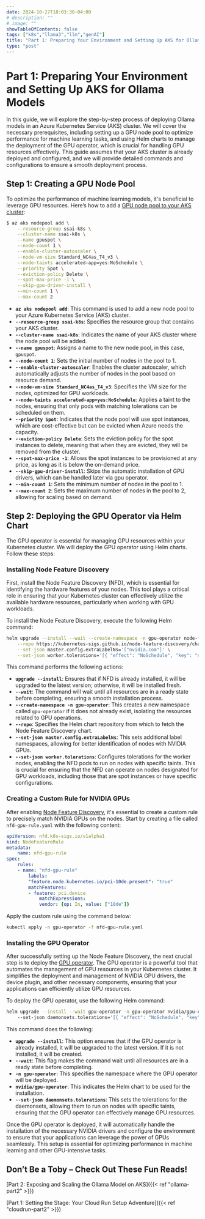 ```yaml
---
date: 2024-10-27T18:03:38-04:00
# description: ""
# image: ""
showTableOfContents: false
tags: ["k8s","llama3","llm","genAI"]
title: "Part 1: Preparing Your Environment and Setting Up AKS for Ollama Models"
type: "post"
---
```


# Part 1: Preparing Your Environment and Setting Up AKS for Ollama Models

In this guide, we will explore the step-by-step process of deploying Ollama models in an Azure Kubernetes Service (AKS) cluster. We will cover the necessary prerequisites, including setting up a GPU node pool to optimize performance for machine learning tasks, and using Helm charts to manage the deployment of the GPU operator, which is crucial for handling GPU resources effectively. This guide assumes that your AKS cluster is already deployed and configured, and we will provide detailed commands and configurations to ensure a smooth deployment process.

## Step 1: Creating a GPU Node Pool

To optimize the performance of machine learning models, it's beneficial to leverage GPU resources. Here’s how to add a [GPU node pool to your AKS cluster](https://learn.microsoft.com/en-us/azure/aks/spot-node-pool):

```bash
$ az aks nodepool add \
    --resource-group ssai-k8s \
    --cluster-name ssai-k8s \
    --name gpuspot \
    --node-count 1 \
    --enable-cluster-autoscaler \
    --node-vm-size Standard_NC4as_T4_v3 \
    --node-taints accelerated-app=yes:NoSchedule \
    --priority Spot \
    --eviction-policy Delete \
    --spot-max-price -1 \
    --skip-gpu-driver-install \
    --min-count 1 \
    --max-count 2
```
- **`az aks nodepool add`**: This command is used to add a new node pool to your Azure Kubernetes Service (AKS) cluster.
- **`--resource-group ssai-k8s`**: Specifies the resource group that contains your AKS cluster.
- **`--cluster-name ssai-k8s`**: Indicates the name of your AKS cluster where the node pool will be added.
- **`--name gpuspot`**: Assigns a name to the new node pool, in this case, `gpuspot`.
- **`--node-count 1`**: Sets the initial number of nodes in the pool to 1.
- **`--enable-cluster-autoscaler`**: Enables the cluster autoscaler, which automatically adjusts the number of nodes in the pool based on resource demand.
- **`--node-vm-size Standard_NC4as_T4_v3`**: Specifies the VM size for the nodes, optimized for GPU workloads.
- **`--node-taints accelerated-app=yes:NoSchedule`**: Applies a taint to the nodes, ensuring that only pods with matching tolerations can be scheduled on them.
- **`--priority Spot`**: Indicates that the node pool will use spot instances, which are cost-effective but can be evicted when Azure needs the capacity.
- **`--eviction-policy Delete`**: Sets the eviction policy for the spot instances to delete, meaning that when they are evicted, they will be removed from the cluster.
- **`--spot-max-price -1`**: Allows the spot instances to be provisioned at any price, as long as it is below the on-demand price.
- **`--skip-gpu-driver-install`**: Skips the automatic installation of GPU drivers, which can be handled later via gpu operator.
- **`--min-count 1`**: Sets the minimum number of nodes in the pool to 1.
- **`--max-count 2`**: Sets the maximum number of nodes in the pool to 2, allowing for scaling based on demand.


## Step 2: Deploying the GPU Operator via Helm Chart

The GPU operator is essential for managing GPU resources within your Kubernetes cluster. We will deploy the GPU operator using Helm charts. Follow these steps:

### Installing Node Feature Discovery

First, install the Node Feature Discovery (NFD), which is essential for identifying the hardware features of your nodes. This tool plays a critical role in ensuring that your Kubernetes cluster can effectively utilize the available hardware resources, particularly when working with GPU workloads.

To install the Node Feature Discovery, execute the following Helm command:

```bash
helm upgrade --install --wait --create-namespace -n gpu-operator node-feature-discovery node-feature-discovery \
    --repo https://kubernetes-sigs.github.io/node-feature-discovery/charts \
    --set-json master.config.extraLabelNs='["nvidia.com"]' \
    --set-json worker.tolerations='[{ "effect": "NoSchedule", "key": "sku", "operator": "Equal", "value": "gpu"}, { "effect": "NoSchedule", "key": "kubernetes.azure.com/scalesetpriority", "value":"spot", "operator": "Equal"}, { "effect": "NoSchedule", "key": "mig", "value":"notReady", "operator": "Equal"}]'
```

This command performs the following actions:
- **`upgrade --install`**: Ensures that if NFD is already installed, it will be upgraded to the latest version; otherwise, it will be installed fresh.
- **`--wait`**: The command will wait until all resources are in a ready state before completing, ensuring a smooth installation process.
- **`--create-namespace -n gpu-operator`**: This creates a new namespace called `gpu-operator` if it does not already exist, isolating the resources related to GPU operations.
- **`--repo`**: Specifies the Helm chart repository from which to fetch the Node Feature Discovery chart.
- **`--set-json master.config.extraLabelNs`**: This sets additional label namespaces, allowing for better identification of nodes with NVIDIA GPUs.
- **`--set-json worker.tolerations`**: Configures tolerations for the worker nodes, enabling the NFD pods to run on nodes with specific taints. This is crucial for ensuring that the NFD can operate on nodes designated for GPU workloads, including those that are spot instances or have specific configurations.


### Creating a Custom Rule for NVIDIA GPUs

After enabling [Node Feature Discovery](https://artifacthub.io/packages/helm/node-feature-discovery/node-feature-discovery?modal=install), it's essential to create a custom rule to precisely match NVIDIA GPUs on the nodes. Start by creating a file called `nfd-gpu-rule.yaml` with the following content:	

```yaml
apiVersion: nfd.k8s-sigs.io/v1alpha1
kind: NodeFeatureRule
metadata:
    name: nfd-gpu-rule
spec:
    rules:
    - name: "nfd-gpu-rule"
        labels:
        "feature.node.kubernetes.io/pci-10de.present": "true"
        matchFeatures:
        - feature: pci.device
            matchExpressions:
            vendor: {op: In, value: ["10de"]}
```

Apply the custom rule using the command below:

```bash
kubectl apply -n gpu-operator -f nfd-gpu-rule.yaml
```

### Installing the GPU Operator

After successfully setting up the Node Feature Discovery, the next crucial step is to deploy the [GPU operator](https://github.com/NVIDIA/gpu-operator/tree/main). The GPU operator is a powerful tool that automates the management of GPU resources in your Kubernetes cluster. It simplifies the deployment and management of NVIDIA GPU drivers, the device plugin, and other necessary components, ensuring that your applications can efficiently utilize GPU resources.

To deploy the GPU operator, use the following Helm command:

```bash
helm upgrade --install --wait gpu-operator -n gpu-operator nvidia/gpu-operator \  
    --set-json daemonsets.tolerations='[{ "effect": "NoSchedule", "key": "sku", "operator": "Equal", "value": "gpu"}]'
```

This command does the following:
- **`upgrade --install`**: This option ensures that if the GPU operator is already installed, it will be upgraded to the latest version. If it is not installed, it will be created.
- **`--wait`**: This flag makes the command wait until all resources are in a ready state before completing.
- **`-n gpu-operator`**: This specifies the namespace where the GPU operator will be deployed.
- **`nvidia/gpu-operator`**: This indicates the Helm chart to be used for the installation.
- **`--set-json daemonsets.tolerations`**: This sets the tolerations for the daemonsets, allowing them to run on nodes with specific taints, ensuring that the GPU operator can effectively manage GPU resources.

Once the GPU operator is deployed, it will automatically handle the installation of the necessary NVIDIA drivers and configure the environment to ensure that your applications can leverage the power of GPUs seamlessly. This setup is essential for optimizing performance in machine learning and other GPU-intensive tasks.

## Don’t Be a Toby – Check Out These Fun Reads!

[Part 2: Exposing and Scaling the Ollama Model on AKS]({{< ref "ollama-part2" >}})

[Part 1: Setting the Stage: Your Cloud Run Setup Adventure]({{< ref "cloudrun-part2" >}})